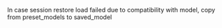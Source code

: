 In case session restore load failed due to compatibility with model,
copy from preset_models to saved_model